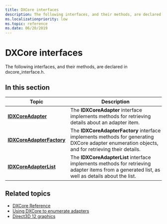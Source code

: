 ```yaml
---
title: DXCore interfaces
description: The following interfaces, and their methods, are declared in dxcore_interface.h.
ms.localizationpriority: low
ms.topic: reference
ms.date: 06/20/2019
---
```


# DXCore interfaces

The following interfaces, and their methods, are declared in dxcore_interface.h.

## In this section

| Topic | Description |
|-|-|
| [**IDXCoreAdapter**](./dxcore_interface/nn-dxcore_interface-idxcoreadapter.md) | The **IDXCoreAdapter** interface implements methods for retrieving details about an adapter item. |
| [**IDXCoreAdapterFactory**](./dxcore_interface/nn-dxcore_interface-idxcoreadapterfactory.md) | The **IDXCoreAdapterFactory** interface implements methods for generating DXCore adapter enumeration objects, and for retrieving their details. |
| [**IDXCoreAdapterList**](./dxcore_interface/nn-dxcore_interface-idxcoreadapterlist.md) | The **IDXCoreAdapterList** interface implements methods for retrieving adapter items from a generated list, as well as details about the list. |

## Related topics

* [DXCore Reference](./dxcore-reference.md)
* [Using DXCore to enumerate adapters](./dxcore-enum-adapters.md)
* [Direct3D 12 graphics](../direct3d12/direct3d-12-graphics.md)